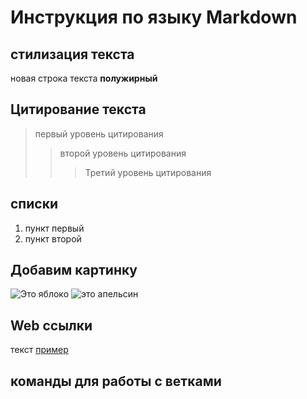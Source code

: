 # Инструкция по языку Markdown

## стилизация текста 

новая строка текста 
**полужирный**


## Цитирование текста
>первый уровень цитирования
>>второй уровень цитирования
>>>Третий уровень цитирования

## списки 
1. пункт первый
2. пункт второй 

## Добавим картинку 
![Это яблоко](yabloko.jpg)
![это апельсин](sdfasf.jpg)

## Web ссылки 
текст [пример](http://example.com "всплывающая подсказка")

## команды для работы с ветками 

